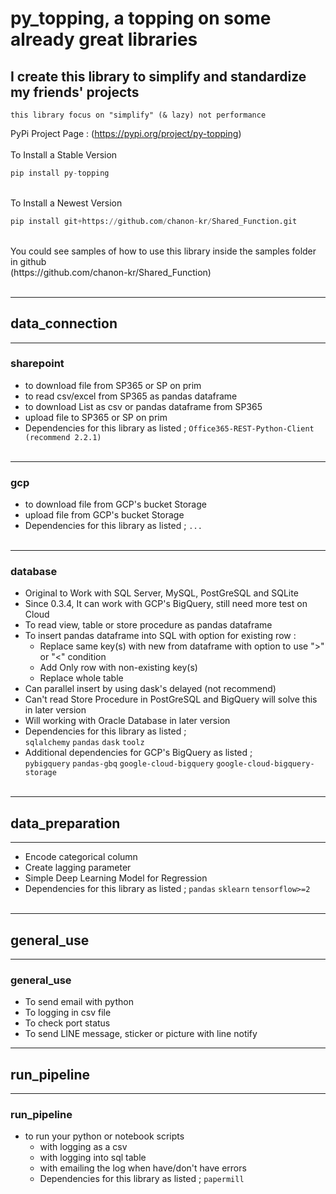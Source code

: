 # py_topping, a topping on some already great libraries
## I create this library to simplify and standardize my friends' projects
```this library focus on "simplify" (& lazy) not performance```

PyPi Project Page : (https://pypi.org/project/py-topping)
<br><br>To Install a Stable Version<br>
```python
pip install py-topping
```
<br>To Install a Newest Version<br>
```python
pip install git+https://github.com/chanon-kr/Shared_Function.git
```
<br>
You could see samples of how to use this library inside the samples folder in github<br>
(https://github.com/chanon-kr/Shared_Function)
<br><br>


***
## data_connection
***
### sharepoint
  - to download file from SP365 or SP on prim
  - to read csv/excel from SP365 as pandas dataframe
  - to download List as csv or pandas dataframe from SP365
  - upload file to SP365 or SP on prim
  - Dependencies for this library as listed ;
```Office365-REST-Python-Client (recommend 2.2.1)```
<br><br>
***
### gcp
  - to download file from GCP's bucket Storage
  - upload file from GCP's bucket Storage
  - Dependencies for this library as listed ;
```...```
<br><br>
***
### database
  - Original to Work with SQL Server, MySQL, PostGreSQL and SQLite
  - Since 0.3.4, It can work with GCP's BigQuery, still need more test on Cloud
  - To read view, table or store procedure as pandas dataframe 
  - To insert pandas dataframe into SQL with option for existing row :
    - Replace same key(s) with new from dataframe with option to use ">" or "<" condition
    - Add Only row with non-existing key(s)
    - Replace whole table
  - Can parallel insert by using dask's delayed (not recommend)
  - Can't read Store Procedure in PostGreSQL and BigQuery will solve this in later version
  - Will working with Oracle Database in later version
  - Dependencies for this library as listed ;<br>
```sqlalchemy```
```pandas```
```dask```
```toolz```
  - Additional dependencies for GCP's BigQuery as listed ;<br>
```pybigquery```
```pandas-gbq```
```google-cloud-bigquery```
```google-cloud-bigquery-storage```
<br><br>
***
## data_preparation
***
  - Encode categorical column
  - Create lagging parameter
  - Simple Deep Learning Model for Regression
  - Dependencies for this library as listed ;
```pandas```
```sklearn```
```tensorflow>=2```
<br><br>
***
## general_use
***
### general_use
  - To send email with python
  - To logging in csv file
  - To check port status
  - To send LINE message, sticker or picture with line notify

***
## run_pipeline
***
### run_pipeline
  - to run your python or notebook scripts 
    - with logging as a csv
    - with logging into sql table
    - with emailing the log when have/don't have errors
    - Dependencies for this library as listed ;
```papermill```